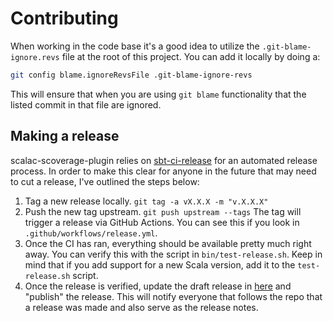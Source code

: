 # Contributing

When working in the code base it's a good idea to utilize the
`.git-blame-ignore.revs` file at the root of this project. You can add it
locally by doing a:

```sh
git config blame.ignoreRevsFile .git-blame-ignore-revs
```

This will ensure that when you are using `git blame` functionality that the
listed commit in that file are ignored.

## Making a release

scalac-scoverage-plugin relies on
[sbt-ci-release](https://github.com/olafurpg/sbt-ci-release) for an automated
release process. In order to make this clear for anyone in the future that may
need to cut a release, I've outlined the steps below:

1. Tag a new release locally. `git tag -a vX.X.X -m "v.X.X.X"`
2. Push the new tag upstream. `git push upstream --tags` The tag will trigger a
   release via GitHub Actions. You can see this if you look in
   `.github/workflows/release.yml`.
3. Once the CI has ran, everything should be available pretty much right away.
   You can verify this with the script in `bin/test-release.sh`. Keep in mind
   that if you add support for a new Scala version, add it to the
   `test-release.sh` script.
4. Once the release is verified, update the draft release in
   [here](https://github.com/scoverage/scalac-scoverage-plugin/releases) and
   "publish" the release. This will notify everyone that follows the repo that a
   release was made and also serve as the release notes.
